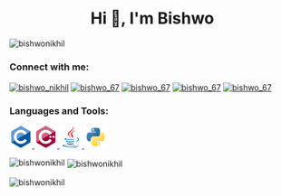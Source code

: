 <h1 align="center">Hi 👋, I'm Bishwo</h1>
<p align="left"> <img src="https://komarev.com/ghpvc/?username=bishwonikhil&label=Profile%20views&color=0e75b6&style=flat" alt="bishwonikhil" /> </p>

<h3 align="left">Connect with me:</h3>
<p align="left">
<a href="https://instagram.com/bishwo_nikhil" target="blank"><img align="center" src="https://raw.githubusercontent.com/rahuldkjain/github-profile-readme-generator/master/src/images/icons/Social/instagram.svg" alt="bishwo_nikhil" height="30" width="40" /></a>
<a href="https://www.codechef.com/users/bishwo_67" target="blank"><img align="center" src="https://cdn.jsdelivr.net/npm/simple-icons@3.1.0/icons/codechef.svg" alt="bishwo_67" height="30" width="40" /></a>
<a href="https://www.hackerrank.com/bishwo_67" target="blank"><img align="center" src="https://raw.githubusercontent.com/rahuldkjain/github-profile-readme-generator/master/src/images/icons/Social/hackerrank.svg" alt="bishwo_67" height="30" width="40" /></a>
<a href="https://codeforces.com/profile/bishwo_67" target="blank"><img align="center" src="https://cdn.jsdelivr.net/npm/simple-icons@3.0.1/icons/codeforces.svg" alt="bishwo_67" height="30" width="40" /></a>
<a href="https://www.leetcode.com/bishwo_67" target="blank"><img align="center" src="https://raw.githubusercontent.com/rahuldkjain/github-profile-readme-generator/master/src/images/icons/Social/leet-code.svg" alt="bishwo_67" height="30" width="40" /></a>
</p>

<h3 align="left">Languages and Tools:</h3>
<p align="left"> <a href="https://www.cprogramming.com/" target="_blank"> <img src="https://raw.githubusercontent.com/devicons/devicon/master/icons/c/c-original.svg" alt="c" width="40" height="40"/> </a> <a href="https://www.w3schools.com/cpp/" target="_blank"> <img src="https://raw.githubusercontent.com/devicons/devicon/master/icons/cplusplus/cplusplus-original.svg" alt="cplusplus" width="40" height="40"/> </a> <a href="https://www.java.com" target="_blank"> <img src="https://raw.githubusercontent.com/devicons/devicon/master/icons/java/java-original.svg" alt="java" width="40" height="40"/> </a> <a href="https://www.python.org" target="_blank"> <img src="https://raw.githubusercontent.com/devicons/devicon/master/icons/python/python-original.svg" alt="python" width="40" height="40"/> </a> </p>

<p><img align="left" src="https://github-readme-stats.vercel.app/api/top-langs?username=bishwonikhil&show_icons=true&locale=en&layout=compact" alt="bishwonikhil" /></p>

<p>&nbsp;<img align="center" src="https://github-readme-stats.vercel.app/api?username=bishwonikhil&show_icons=true&locale=en" alt="bishwonikhil" /></p>

<p><img align="center" src="https://github-readme-streak-stats.herokuapp.com/?user=bishwonikhil&" alt="bishwonikhil" /></p>
